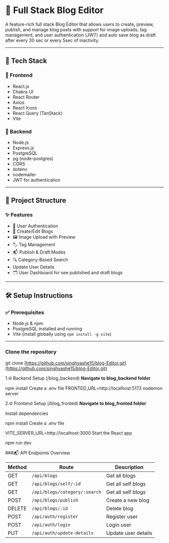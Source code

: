 # 📝 Full Stack Blog Editor

A feature-rich full stack Blog Editor that allows users to create, preview, publish, and manage blog posts with support for image uploads, tag management, and user authentication (JWT) and auto save blog as draft after every 30 sec or every 5sec of inactivity.

---

## 🚀 Tech Stack

### 🔧 Frontend
- React.js
- Chakra UI
- React Router
- Axios
- React Icons
- React Query (TanStack)
- Vite

### 🔧 Backend
- Node.js
- Express.js
- PostgreSQL
- pg (node-postgres)
- CORS
- dotenv
- nodemailer
- JWT for authentication
---

## 📁 Project Structure

### ✨ Features
- 🔐 User Authentication
- 📝 Create/Edit Blogs
- 🖼️ Image Upload with Preview
- 🏷️ Tag Management
- 📬 Publish & Draft Modes
- 🔍 Category-Based Search
- Update User Details
- 🗂️ User Dashboard for see published and draft blogs
---

## 🛠️ Setup Instructions


### ✅ Prerequisites

- Node.js & npm
- PostgreSQL installed and running
- Vite (install globally using `npm install -g vite`)

---
### Clone the repository
git clone [https://github.com/singhyashe15/blog-Editor.git](https://github.com/singhyashe15/blog-Editor.git)


1.🌐 Backend Setup (/blog_backend)
   **Navigate to blog_backend folder**
   
  npm install
  Create a .env file
  FRONTED_URL=http://localhost:5173
  nodemon server

  
2.🌐 Frontend Setup (/blog_fronted)
 **Navigate to blog_fronted folder**

Install dependencies

npm install
Create a .env file

VITE_SERVER_URL=http://localhost:3000
Start the React app

npm run dev


###📬 API Endpoints Overview

| Method | Route                                | Description           |
| ------ | --------------------                 | -----------------     |
| GET    | `/api/blogs`                         | Get all blogs         |  
| GET    | `/api/blogs/self/:id`                | Get all self blogs    |
| GET    | `/api/blogs/category/:search`        | Get all self blogs    |
| POST   | `/api/blogs/publish`                 | Create a new blog     |
| DELETE | `/api/blogs/:id`                     | Delete blog           |
| POST   | `/api/auth/register`                 | Register user         |
| POST   | `/api/auth/login`                    | Login user            |
| PUT    | `/api/auth/update-details`           | Update user details   |
